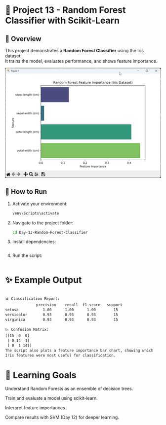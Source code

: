 # 🌲 Project 13 - Random Forest Classifier with Scikit-Learn

## 📌 Overview
This project demonstrates a **Random Forest Classifier** using the Iris dataset.  
It trains the model, evaluates performance, and shows feature importance.

![alt text](image.png)

## 🚀 How to Run

1. Activate your environment:
   ```bash
   venv\Scripts\activate

2. Navigate to the project folder:

    ```bash
    cd Day-13-Random-Forest-Classifier

3. Install dependencies:

    ```pip install -r requirements.txt

4. Run the script:

    ```python random_forest_classifier.py


# ✨ Example Output

```✅ Accuracy: 0.95

📊 Classification Report:
              precision    recall  f1-score   support
setosa           1.00      1.00      1.00        15
versicolor       0.93      0.93      0.93        15
virginica        0.93      0.93      0.93        15

📉 Confusion Matrix:
[[15  0  0]
 [ 0 14  1]
 [ 0  1 14]]
The script also plots a feature importance bar chart, showing which Iris features were most useful for classification.
```

# 🧠 Learning Goals

Understand Random Forests as an ensemble of decision trees.

Train and evaluate a model using scikit-learn.

Interpret feature importances.

Compare results with SVM (Day 12) for deeper learning.